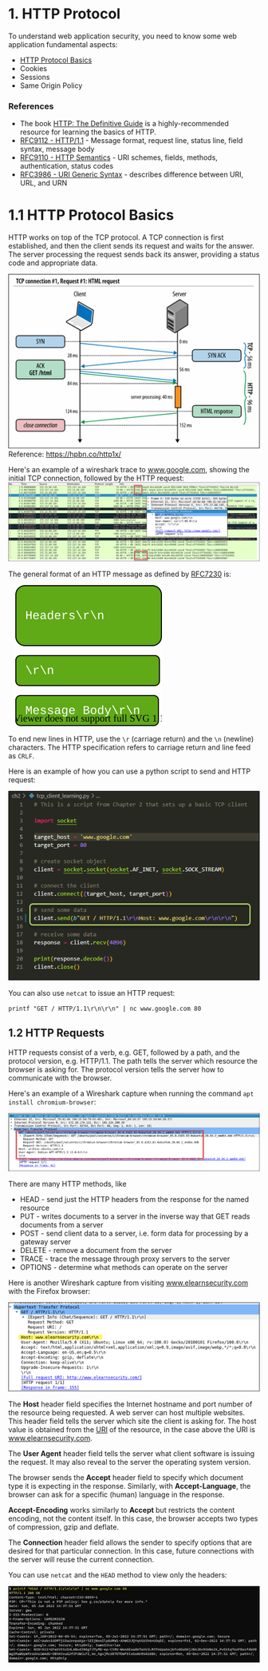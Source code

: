 # 1. HTTP Protocol
To understand web application security, you need to know some web application fundamental aspects:
  - [HTTP Protocol Basics](#11-http-protocol-basics)
  - Cookies
  - Sessions
  - Same Origin Policy

### References
- The book [HTTP: The Definitive Guide](https://www.amazon.com/dp/B0043D2EKO/?coliid=I39XHW1A67262P&colid=3QCUW0AS9534O&psc=0&ref_=lv_ov_lig_dp_it) is a highly-recommended resource for learning the basics of HTTP. 
- [RFC9112 - HTTP/1.1](https://www.rfc-editor.org/rfc/rfc9112.html) - Message format, request line, status line, field syntax, message body
- [RFC9110 - HTTP Semantics](https://www.rfc-editor.org/rfc/rfc9110.html) - URI schemes, fields, methods, authentication, status codes
- [RFC3986 - URI Generic Syntax](https://www.rfc-editor.org/rfc/rfc3986.html) - describes difference between URI, URL, and URN

# 1.1 HTTP Protocol Basics
HTTP works on top of the TCP protocol. A TCP connection is first established, and then the client sends its request and waits for the answer. The server processing the request sends back its answer, providing a status code and appropriate data.  

![](img/1.1-1.png)  
Reference: https://hpbn.co/http1x/

Here's an example of a wireshark trace to www.google.com, showing the initial TCP connection, followed by the HTTP request:  
![](img/1.1-2.png)

The general format of an HTTP message as defined by [RFC7230](https://datatracker.ietf.org/doc/html/rfc7230#section-3) is:

&emsp;![](img/1.1-4.drawio.svg)

To end new lines in HTTP, use the `\r` (carriage return) and the `\n` (newline) characters. The HTTP specification refers to carriage return and line feed as `CRLF`.

Here is an example of how you can use a python script to send and HTTP request:

![](img/1.1-3.png)

You can also use `netcat` to issue an HTTP request:

```
printf "GET / HTTP/1.1\r\n\r\n" | nc www.google.com 80
```

## 1.2 HTTP Requests
HTTP requests consist of a verb, e.g. GET, followed by a path, and the protocol version, e.g. HTTP/1.1.  The path tells the server which resource the browser is asking for. The protocol version tells the server how to communicate with the browser.

Here's an example of a Wireshark capture when running the command `apt install chromium-browser`:

![](img/1.2-1.png)

There are many HTTP methods, like
- HEAD - send just the HTTP headers from the response for the named resource
- PUT - writes documents to a server in the inverse way that GET reads documents from a server
- POST - send client data to a server, i.e. form data for processing by a gateway server
- DELETE - remove a document from the server
- TRACE - trace the message through proxy servers to the server
- OPTIONS - determine what methods can operate on the server

Here is another Wireshark capture from visiting www.elearnsecurity.com with the Firefox browser:

![](img/1.2-2.png)

The **Host** header field specifies the Internet hostname and port number of the resource being requested. A web server can host multiple websites.  This header field tells the server which site the client is asking for. The host value is obtained from the [URI](https://www.w3.org/TR/uri-clarification/) of the resource, in the case above the URI is www.elearnsecurity.com.

The **User Agent** header field tells the server what client software is issuing the request. It may also reveal to the server the operating system version.

The browser sends the **Accept** header field to specify which document type it is expecting in the response. Similarly, with **Accept-Language**, the browser can ask for a specific (human) language in the response.

**Accept-Encoding** works similarly to **Accept** but restricts the content encoding, not the content itself.  In this case, the browser accepts two types of compression, gzip and deflate.

The **Connection** header field allows the sender to specify options that are desired for that particular connection. In this case, future connections with the server will reuse the current connection.  

You can use `netcat` and the `HEAD` method to view only the headers:

![](img/1.2-3.png)
